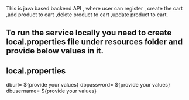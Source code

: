 This is java based backend API , where user can  register , create the cart ,add product to cart ,delete product to cart ,update product to cart.

To run the service locally you need to create local.properties file under resources folder and provide below values in it.
-----------------------
local.properties
------------------------
dburl= ${provide your values}
dbpassword= ${provide your values}
dbusername= ${provide your values}

